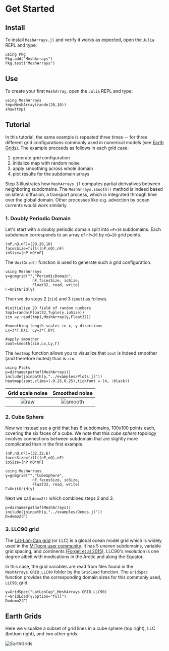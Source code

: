 # Get Started

## Install

To install `MeshArrays.jl` and verify it works as expected, open the `Julia` REPL and type:

```
using Pkg
Pkg.add("MeshArrays")
Pkg.test("MeshArrays")
```

## Use

To create your first `MeshArray`, open the `Julia` REPL and type:

```
using MeshArrays
tmp=MeshArray(randn(20,10))
show(tmp)
```

## Tutorial

In this tutorial, the same example is repeated three times -- for three different grid configurations commonly used in numerical models (see [Earth Grids](@ref)). The example proceeds as follows in each grid case:

1. generate grid configuration
1. initialize map with random noise
1. apply smoothing across whole domain
1. plot results for the subdomain arrays

Step 3 illustrates how `MeshArrays.jl` computes partial derivatives between neighboring subdomains. The `MeshArrays.smooth()` method is indeed based on lateral diffusion, a transport process, which is integrated through time over the global domain. Other processes like e.g. advection by ocean currents would work similarly.

### 1. Doubly Periodic Domain

Let's start with a doubly periodic domain split into `nF=16` subdomains. Each subdomain corresponds to an array of `nP=20` by `nQ=20` grid points. 

```
(nP,nQ,nF)=(20,20,16)
facesSize=fill((nP,nQ),nF)
ioSize=[nP nQ*nF]
```

The `UnitGrid()` function is used to generate such a grid configuration.

```
using MeshArrays
γ=gcmgrid("","PeriodicDomain",
			nF,facesSize, ioSize,
			Float32, read, write)
Γ=UnitGrid(γ)
```

Then we do steps 2 (`zin`) and 3 (`zout`) as follows.

```
#initialize 2D field of random numbers
tmp1=randn(Float32,Tuple(γ.ioSize))
zin =γ.read(tmp1,MeshArray(γ,Float32))

#smoothing length scales in x, y directions
Lx=3*Γ.DXC; Ly=3*Γ.DYC

#apply smoother
zout=smooth(zin,Lx,Ly,Γ)
```

The `heatmap` function allows you to visualize that `zout` is indeed smoother (and therefore muted) than is `zin`.

```
using Plots
p=dirname(pathof(MeshArrays))
include(joinpath(p,"../examples/Plots.jl"))
heatmap(zout,clims=(-0.25,0.25),tickfont = (4, :black))
```

Grid scale noise           |  Smoothed noise
:------------------------------:|:---------------------------------:
![raw](https://user-images.githubusercontent.com/20276764/118325229-2d883d80-b4d1-11eb-953b-ddbb11bcfe1b.png)  |  ![smooth](https://user-images.githubusercontent.com/20276764/118325093-f31ea080-b4d0-11eb-8c6e-8cd0cc2cc255.png)

### 2. Cube Sphere

Now we instead use a grid that has 6 subdomains, 100x100 points each, covering the six faces of a cube. We note that this _cube sphere_ topology involves connections between subdomain that are slightly more complicated than in the first example.

```
(nP,nQ,nF)=(32,32,6)
facesSize=fill((nP,nQ),nF)
ioSize=[nP nQ*nF]

using MeshArrays
γ=gcmgrid("","CubeSphere",
			nF,facesSize, ioSize,
			Float32, read, write)
Γ=UnitGrid(γ)
```

Next we call `demo2()` which combines steps 2 and 3. 

```
p=dirname(pathof(MeshArrays))
include(joinpath(p,"../examples/Demos.jl"))
D=demo2(Γ)
```

### 3. LLC90 grid

The [Lat-Lon-Cap grid](http://www.geosci-model-dev.net/8/3071/2015/) (or LLC) is a global ocean model grid which is widely used in the [MITgcm user community](https://mitgcm.readthedocs.io/en/latest/). It has 5 uneven subdomains, variable grid spacing, and continents [(Forget et al 2015)](http://www.geosci-model-dev.net/8/3071/2015/). LLC90's resolution is one degree albeit with modications in the Arctic and along the Equator.

In this case, the grid variables are read from files found in the `MeshArrays.GRID_LLC90` folder by the `GridLoad` function. The `GridSpec` function provides the corresponding domain sizes for this commonly used, `LLC90`, grid. 

```
γ=GridSpec("LatLonCap",MeshArrays.GRID_LLC90)
Γ=GridLoad(γ;option="full")
D=demo2(Γ)
```

## Earth Grids

Here we visualize a subset of grid lines in a cube sphere (top right), LLC (bottom right), and two other grids.

![EarthGrids](https://raw.githubusercontent.com/gaelforget/MeshArrays.jl/master/docs/images/sphere_all.png)


